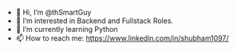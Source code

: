 - 👋 Hi, I’m @thSmartGuy
- 👀 I’m interested in Backend and Fullstack Roles.
- 🌱 I’m currently learning Python
- 📫 How to reach me: https://www.linkedin.com/in/shubham1097/

<!---
thSmartGuy/thSmartGuy is a ✨ special ✨ repository because its `README.md` (this file) appears on your GitHub profile.
You can click the Preview link to take a look at your changes.
--->
